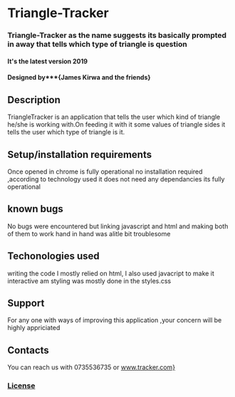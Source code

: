 # Triangle-Tracker
### Triangle-Tracker as the name suggests its basically prompted in away that tells which type of triangle is question
#### It's the latest version 2019
#### Designed by***{James Kirwa and the friends}
## Description 
TriangleTracker is an application that tells the user which kind of triangle he/she is working with.On feeding it with it some values of triangle sides it tells the user which type of triangle is it.
## Setup/installation requirements
Once opened in chrome is fully operational no installation required ,according to technology used it does not need any dependancies its fully operational
## known bugs
No bugs were encountered but linking javascript and html and making both of them to work hand in hand was alitle bit troublesome
## Techonologies used
writing the code I mostly relied on html, I also used javacript to make it interactive am styling was mostly done in the styles.css
## Support
For any one with ways of improving this application ,your concern will be highly appriciated
## Contacts
You can reach us with 0735536735
or www.tracker.com}
### [License](https://github.com/Jameskirwa/Triangle-Tracker/blob/master/LICENSE) 

